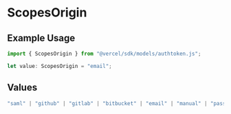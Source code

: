 # ScopesOrigin

## Example Usage

```typescript
import { ScopesOrigin } from "@vercel/sdk/models/authtoken.js";

let value: ScopesOrigin = "email";
```

## Values

```typescript
"saml" | "github" | "gitlab" | "bitbucket" | "email" | "manual" | "passkey" | "otp" | "sms" | "invite"
```